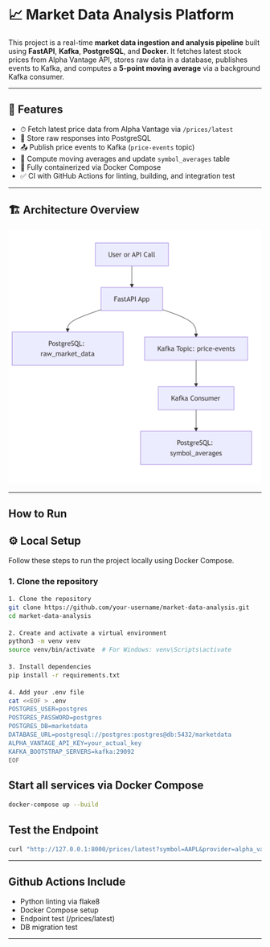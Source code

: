 # 📈 Market Data Analysis Platform

This project is a real-time **market data ingestion and analysis pipeline** built using **FastAPI**, **Kafka**, **PostgreSQL**, and **Docker**. It fetches latest stock prices from Alpha Vantage API, stores raw data in a database, publishes events to Kafka, and computes a **5-point moving average** via a background Kafka consumer.

---

## 🧠 Features

- ⏱ Fetch latest price data from Alpha Vantage via `/prices/latest`
- 💾 Store raw responses into PostgreSQL
- 📤 Publish price events to Kafka (`price-events` topic)
- 🧮 Compute moving averages and update `symbol_averages` table
- 🐳 Fully containerized via Docker Compose
- ✅ CI with GitHub Actions for linting, building, and integration test

---

## 🏗️ Architecture Overview

![alt text](image.png)

---

## How to Run

## ⚙️ Local Setup

Follow these steps to run the project locally using Docker Compose.

### 1. Clone the repository

```bash
1. Clone the repository
git clone https://github.com/your-username/market-data-analysis.git
cd market-data-analysis

2. Create and activate a virtual environment
python3 -m venv venv
source venv/bin/activate  # For Windows: venv\Scripts\activate

3. Install dependencies
pip install -r requirements.txt

4. Add your .env file
cat <<EOF > .env
POSTGRES_USER=postgres
POSTGRES_PASSWORD=postgres
POSTGRES_DB=marketdata
DATABASE_URL=postgresql://postgres:postgres@db:5432/marketdata
ALPHA_VANTAGE_API_KEY=your_actual_key
KAFKA_BOOTSTRAP_SERVERS=kafka:29092
EOF
```
## Start all services via Docker Compose
```bash
docker-compose up --build
```
## Test the Endpoint
```bash
curl "http://127.0.0.1:8000/prices/latest?symbol=AAPL&provider=alpha_vantage"
```
---

##  Github Actions Include 

- Python linting via flake8
- Docker Compose setup
- Endpoint test (/prices/latest)
- DB migration test


  
---